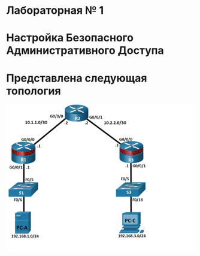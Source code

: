 # Лабораторная № 1 
# Настройка Безопасного Административного Доступа
# Представлена следующая топология
![](topology.png)
